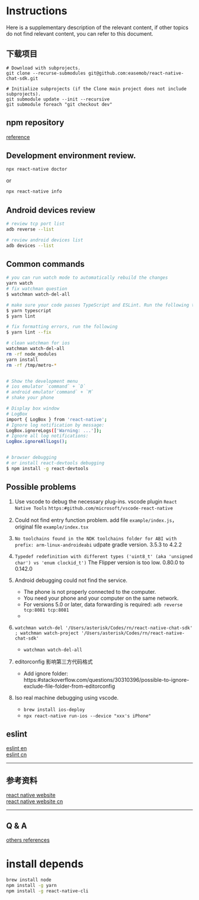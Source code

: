 # Instructions

Here is a supplementary description of the relevant content, if other topics do not find relevant content, you can refer to this document.

## 下载项目

```
# Download with subprojects.
git clone --recurse-submodules git@github.com:easemob/react-native-chat-sdk.git

# Initialize subprojects (if the Clone main project does not include subprojects).
git submodule update --init --recursive
git submodule foreach "git checkout dev"
```

## npm repository

[reference](https:#www.npmjs.com/package/react-native-chat-sdk)

## Development environment review.

```sh
npx react-native doctor
```
or
```sh
npx react-native info
```

## Android devices review
```sh
# review tcp port list
adb reverse --list

# review android devices list
adb devices --list
```

## Common commands

```sh
# you can run watch mode to automatically rebuild the changes
yarn watch
# fix watchman question
$ watchman watch-del-all

# make sure your code passes TypeScript and ESLint. Run the following to verify:
$ yarn typescript
$ yarn lint

# fix formatting errors, run the following
$ yarn lint --fix

# clean watchman for ios
watchman watch-del-all
rm -rf node_modules
yarn install
rm -rf /tmp/metro-*


# Show the development menu
# ios emulator `command` + `D`
# android emulator`command` + `M`
# shake your phone

# Display box window
# LogBox
import { LogBox } from 'react-native';
# Ignore log notification by message:
LogBox.ignoreLogs(['Warning: ...']);
# Ignore all log notifications:
LogBox.ignoreAllLogs();


# browser debugging
# or install react-devtools debugging
$ npm install -g react-devtools

```

## Possible problems
1. Use vscode to debug the necessary plug-ins.
   vscode plugin `React Native Tools` `https:#github.com/microsoft/vscode-react-native`

2. Could not find entry function problem.
   add file `example/index.js`， original file `example/index.tsx`

3. `No toolchains found in the NDK toolchains folder for ABI with prefix: arm-linux-androideabi`
   udpate gradle version. 3.5.3 to 4.2.2

4. `Typedef redefinition with different types ('uint8_t' (aka 'unsigned char') vs 'enum clockid_t')`
   The Flipper version is too low. 0.80.0 to 0.142.0

5. Android debugging could not find the service.
   - The phone is not properly connected to the computer.
   - You need your phone and your computer on the same network.
   - For versions 5.0 or later, data forwarding is required: `adb reverse tcp:8081 tcp:8081`
   - 
6. `watchman watch-del '/Users/asterisk/Codes/rn/react-native-chat-sdk' ; watchman watch-project '/Users/asterisk/Codes/rn/react-native-chat-sdk'`
   - `watchman watch-del-all`

7. editorconfig 影响第三方代码格式
   - Add ignore folder: https:#stackoverflow.com/questions/30310396/possible-to-ignore-exclude-file-folder-from-editorconfig

8. Iso real machine debugging using vscode.
   - `brew install ios-deploy`
   - `npx react-native run-ios --device "xxx's iPhone"`


## eslint

[eslint en](https:#eslint.org/docs/rules/no-shadow)  
[eslint cn](http:#eslint.cn/docs/rules/no-shadow)

---

## 参考资料

[react native website](https:#reactnative.dev/)  
[react native website cn](https:#reactnative.cn/)  

---

## Q & A

[others references](https:#note.youdao.com/s/5eHWCnPb)


# install depends

```sh
brew install node
npm install -g yarn
npm install -g react-native-cli
```
